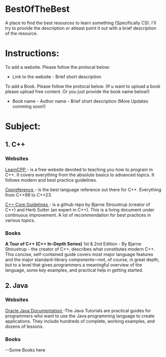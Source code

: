 # BestOfTheBest
A place to find the best resources to learn something (Specifically CS). I'll try to provide the description or atleast point it out with a brief description of the resource. 

<h1>Instructions:</h1>
To add a website. Please follow the protocal below:

- Link to the website - Brief short description 

To add a Book. Please follow the protocal below. (If u want to upload a book please upload free content. Or you just provide the book name below!)
- Book name - Author name - Brief short description
(More Updates comming soon!)

<h1>Subject:</h1>
<h2>1. C++ </h2>
<h3> Websites </h3>
<a href = "https://www.learncpp.com/" > LearnCPP </a> -  is a free website devoted to teaching you how to program in C++.  It covers everything from the absolute basics to            advanced topics. It follows modern and best practice guidelines.

<a href = "https://en.cppreference.com/" > Cppreference </a> - is the best language reference out there for C++. Everything from C++98 to C++23.

<a href = "https://github.com/isocpp/CppCoreGuidelines/blob/master/CppCoreGuidelines.md#es20-always-initialize-an-object" > C++ Core Guidelines </a> - is a github repo by Bjarne Stroustrup (creator of C++) and Herb Sutter (an expert in C++). This is a living document under continuous improvement. A lot of recommendation for best practices in various topics.

<h3> Books </h3>
<b>A Tour of C++ (C++ In-Depth Series)</b> 1st & 2nd Edition - By Bjarne Stroustrup - the creator of C++, describes what constitutes modern C++. This concise, self-contained guide covers most major language features and the major standard-library components—not, of course, in great depth, but to a level that gives programmers a meaningful overview of the language, some key examples, and practical help in getting started.

<h2>2. Java </h2>
<h3> Websites </h3>
<a href = "https://docs.oracle.com/javase/tutorial/">Oracle Java Documentation </a> -The Java Tutorials are practical guides for programmers who want to use the Java programming language to create applications. They include hundreds of complete, working examples, and dozens of lessons.  

<h3> Books </h3>
--Some Books here 
